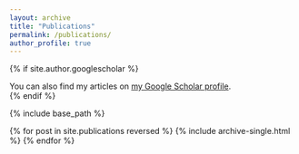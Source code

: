 ```yaml
---
layout: archive
title: "Publications"
permalink: /publications/
author_profile: true
---
```


{% if site.author.googlescholar %}
  <div class="wordwrap">You can also find my articles on <a href="{{https://scholar.google.com/citations?hl=en&user=1JNHAv0AAAAJ}}">my Google Scholar profile</a>.</div>
{% endif %}

{% include base_path %}

{% for post in site.publications reversed %}
  {% include archive-single.html %}
{% endfor %}
